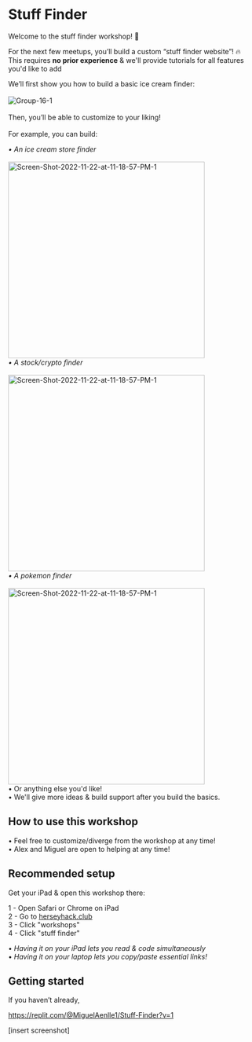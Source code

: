 # Stuff Finder

Welcome to the stuff finder workshop! 👋

For the next few meetups, you’ll build a custom “stuff finder website”! 🔥 This requires **no prior experience** & we'll provide tutorials for all features you'd like to add

We’ll first show you how to build a basic ice cream finder: \
\
<img src="https://i.ibb.co/Qvxr1dD/Group-16-1.jpg" alt="Group-16-1" border="0">\
\
Then, you’ll be able to customize to your liking! \
\
For example, you can build:

_• An ice cream store finder_ \
\
<img src="https://i.ibb.co/vVLFwBb/Screen-Shot-2022-11-22-at-11-18-57-PM-1.png" alt="Screen-Shot-2022-11-22-at-11-18-57-PM-1" border="0" width="400px"> \
_• A stock/crypto finder_ \
\
<img src="https://cdn.discordapp.com/attachments/1037891922825576509/1044851976627830824/Screen_Shot_2022-11-22_at_11.31.57_PM.png" alt="Screen-Shot-2022-11-22-at-11-18-57-PM-1" border="0" width="400px"> \
_• A pokemon finder_ \
\
<img src="https://cdn.discordapp.com/attachments/1037891922825576509/1044852335685415002/Screen_Shot_2022-11-22_at_11.39.10_PM.png" alt="Screen-Shot-2022-11-22-at-11-18-57-PM-1" border="0" width="400px"> \
• Or anything else you'd like!
\
• We'll give more ideas & build support after you build the basics.


## How to use this workshop

• Feel free to customize/diverge from the workshop at any time!\
• Alex and Miguel are open to helping at any time!

## Recommended setup

Get your iPad & open this workshop there:

1 - Open Safari or Chrome on iPad\
2 - Go to [herseyhack.club](http://herseyhack.club) \
3 - Click "workshops" \
4 - Click "stuff finder" 

• _Having it on your iPad lets you read & code simultaneously_\
• _Having it on your laptop lets you copy/paste essential links!_



## Getting started

If you haven’t already, 

https://replit.com/@MiguelAenlle1/Stuff-Finder?v=1
 

[insert screenshot]